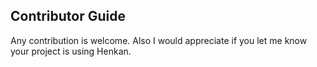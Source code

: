 ## Contributor Guide

Any contribution is welcome. Also I would appreciate if you let me know your project is using Henkan.
